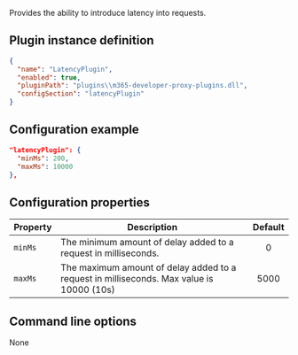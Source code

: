 Provides the ability to introduce latency into requests.

## Plugin instance definition

```json
{
  "name": "LatencyPlugin",
  "enabled": true,
  "pluginPath": "plugins\\m365-developer-proxy-plugins.dll",
  "configSection": "latencyPlugin"
}
```

## Configuration example

```json
"latencyPlugin": {
  "minMs": 200,
  "maxMs": 10000
},
```

## Configuration properties

| Property | Description | Default |
| -------- | ----------- | :-----: |
| `minMs` | The minimum amount of delay added to a request in milliseconds. |   0 | 
| `maxMs` | The maximum amount of delay added to a request in milliseconds. Max value is 10000 (10s) |  5000  |

## Command line options

None
